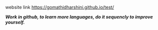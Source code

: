 
website link https://gomathidharshini.github.io/test/

<b><i>
Work in github, 
to learn more languages,
do it sequencly to improve yourself.</i>
</b>

